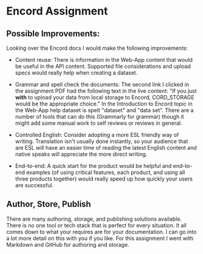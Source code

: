# Encord Assignment


## Possible Improvements:


Looking over the Encord docs I would make the following improvements:

- Content reuse: There is information in the Web-App content that would be useful in the API content. Supported file considerations and upload specs would really help when creating a dataset.

- Grammar and spell check the documents: The second link I clicked in the assignment PDF had the following text in the live content: "If you just **with** to upload your data from local storage to Encord, CORD_STORAGE would be the appropriate choice." In the Introduction to Encord topic in the Web-App help dataset is spelt "dataset" and "data set". There are a number of tools that can do this (Grammarly for grammar) though it might add some manual work to self reviews or reviews in general.

- Controlled English: Consider adopting a more ESL friendly way of writing. Translation isn't usually done instantly, so your audience that are ESL will have an easier time of reading the latest English content and native speaks will appreciate the more direct writing.

- End-to-end: A quick start for the product would be helpful and end-to-end examples (of using critical features, each product, and using all three products together) would really speed up how quickly your users are successful.


## Author, Store, Publish

There are many authoring, storage, and publishing solutions available. There is no one tool or tech stack that is perfect for every situation. It all comes down to what your requires are for your documentation. I can go into a lot more detail on this with you if you like. For this assignment I went with Markdown and GitHub for authoring and storage. 

 



